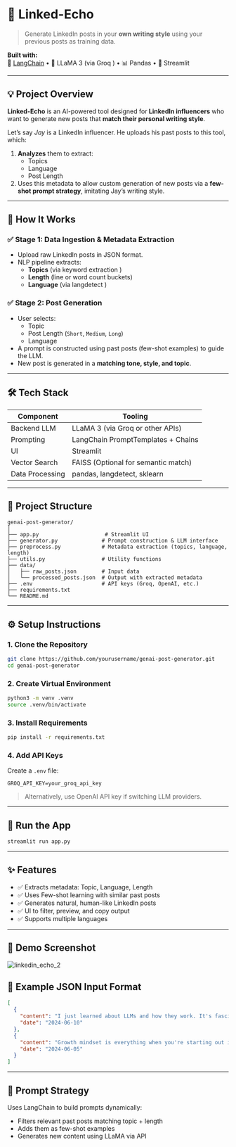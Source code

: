 # 🚀 Linked-Echo

> Generate LinkedIn posts in your **own writing style** using your previous posts as training data.

**Built with:**  
🔗 [LangChain](https://www.langchain.com/) • 🦙 LLaMA 3 (via Groq ) • 📊 Pandas • 🎯 Streamlit

---

## 💡 Project Overview

**Linked-Echo** is an AI-powered tool designed for **LinkedIn influencers** who want to generate new posts that **match their personal writing style**.

Let’s say *Jay* is a LinkedIn influencer. He uploads his past posts to this tool, which:

1. **Analyzes** them to extract:
   - Topics
   - Language
   - Post Length
2. Uses this metadata to allow custom generation of new posts via a **few-shot prompt strategy**, imitating Jay’s writing style.

---

## 🧠 How It Works

### ✅ Stage 1: Data Ingestion & Metadata Extraction

- Upload raw LinkedIn posts in JSON format.
- NLP pipeline extracts:
  - **Topics** (via keyword extraction )
  - **Length** (line or word count buckets)
  - **Language** (via langdetect )

### ✅ Stage 2: Post Generation

- User selects:
  - Topic
  - Post Length (`Short`, `Medium`, `Long`)
  - Language
- A prompt is constructed using past posts (few-shot examples) to guide the LLM.
- New post is generated in a **matching tone, style, and topic**.

---

## 🛠️ Tech Stack

| Component         | Tooling                             |
|------------------|-------------------------------------|
| Backend LLM      | LLaMA 3 (via Groq or other APIs)    |
| Prompting        | LangChain PromptTemplates + Chains  |
| UI               | Streamlit                           |
| Vector Search    | FAISS (Optional for semantic match) |
| Data Processing  | pandas, langdetect, sklearn         |

---

## 📂 Project Structure

```
genai-post-generator/
│
├── app.py                     # Streamlit UI
├── generator.py              # Prompt construction & LLM interface
├── preprocess.py             # Metadata extraction (topics, language, length)
├── utils.py                  # Utility functions
├── data/
│   ├── raw_posts.json        # Input data
│   └── processed_posts.json  # Output with extracted metadata
├── .env                      # API keys (Groq, OpenAI, etc.)
├── requirements.txt
└── README.md
```

---

## ⚙️ Setup Instructions

### 1. Clone the Repository

```bash
git clone https://github.com/yourusername/genai-post-generator.git
cd genai-post-generator
```

### 2. Create Virtual Environment

```bash
python3 -m venv .venv
source .venv/bin/activate
```

### 3. Install Requirements

```bash
pip install -r requirements.txt
```

### 4. Add API Keys

Create a `.env` file:

```env
GROQ_API_KEY=your_groq_api_key
```

> Alternatively, use OpenAI API key if switching LLM providers.

---

## 🧪 Run the App

```bash
streamlit run app.py
```

---

## ✨ Features

- ✅ Extracts metadata: Topic, Language, Length
- ✅ Uses Few-shot learning with similar past posts
- ✅ Generates natural, human-like LinkedIn posts
- ✅ UI to filter, preview, and copy output
- ✅ Supports multiple languages

---

## 📸 Demo Screenshot

![linkedin_echo_2](https://github.com/user-attachments/assets/6126d6e6-25d2-4a7d-91f2-8a1584949be7)




## 📌 Example JSON Input Format

```json
[
  {
    "content": "I just learned about LLMs and how they work. It's fascinating!",
    "date": "2024-06-10"
  },
  {
    "content": "Growth mindset is everything when you're starting out in tech.",
    "date": "2024-06-05"
  }
]
```

---

## 🧠 Prompt Strategy

Uses LangChain to build prompts dynamically:

- Filters relevant past posts matching topic + length
- Adds them as few-shot examples
- Generates new content using LLaMA via API
